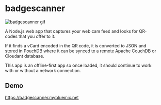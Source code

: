 # badgescanner

![badgescanner gif](https://i.gyazo.com/4e908897189432735395f70cc95bf80b.gif)

A Node.js web app that captures your web cam feed and looks for QR-codes that you offer to it.

If it finds a vCard encoded in the QR code, it is converted to JSON and stored in PouchDB where it can be synced to a remote Apache CouchDB or Cloudant database.

This app is an offline-first app so once loaded, it should continue to work with or without a network connection.

## Demo

https://badgescanner.mybluemix.net